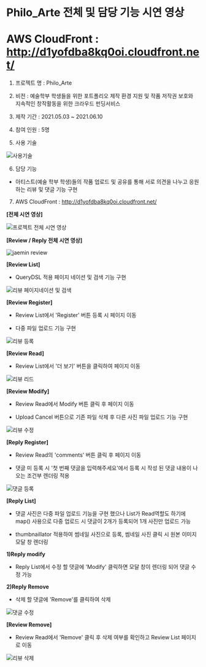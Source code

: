 # Philo_Arte 전체 및 담당 기능 시연 영상 <br></br> AWS CloudFront : http://d1yofdba8kq0oi.cloudfront.net/

1. 프로젝트 명 : Philo_Arte


2. 비전 : 예술학부 학생들을 위한 포트폴리오 제작 환경 지원 및 작품 저작권 보호와 지속적인 창작활동을 위한 크라우드 펀딩서비스

3. 제작 기간 : 2021.05.03 ~ 2021.06.10

4. 참여 인원 : 5명

5. 사용 기술

![사용기술](https://user-images.githubusercontent.com/75829369/121810291-340a0080-cc9b-11eb-96df-9fc2ab45573e.JPG)

6. 담당 기능
 - 아티스트(예술 학부 학생)들의 작품 업로드 및 공유를 통해 서로 의견을 나누고 응원하는 리뷰 및 댓글 기능 구현

7. AWS CloudFront : http://d1yofdba8kq0oi.cloudfront.net/

**[전체 시연 영상]**


![프로젝트 전체 시연 영상](https://user-images.githubusercontent.com/75829369/121810419-c9a59000-cc9b-11eb-91b0-8874e9b4c7a9.gif)

**[Review / Reply 전체 시연 영상]**


![jaemin review](https://user-images.githubusercontent.com/75829369/121810423-d0cc9e00-cc9b-11eb-9b81-cf4fb187aa6b.gif)

**[Review List]**


- QueryDSL 적용 페이지 네이션 및 검색 기능 구현

![리뷰 페이지네이션 및 검색](https://user-images.githubusercontent.com/75829369/121810517-299c3680-cc9c-11eb-8cfa-54358caae6e4.gif)

**[Review Register]**


- Review List에서 'Register' 버튼 등록 시 페이지 이동

- 다중 파일 업로드 기능 구현 



![리뷰 등록](https://user-images.githubusercontent.com/75829369/121810554-57817b00-cc9c-11eb-8bb8-1018f582b558.gif)

**[Review Read]**


- Review List에서 '더 보기' 버튼을 클릭하여 페이지 이동



![리뷰 리드](https://user-images.githubusercontent.com/75829369/121810658-ad562300-cc9c-11eb-98ed-7dc538d47d42.gif)

**[Review Modify]**


- Review Read에서 Modify 버튼 클릭 후 페이지 이동 

- Upload Cancel 버튼으로 기존 파일 삭제 후 다른 사진 파일 업로드 기능 구현



![리뷰 수정](https://user-images.githubusercontent.com/75829369/121810993-d4f9bb00-cc9d-11eb-8823-982609bc827d.gif)

**[Reply Register]**


- Review Read의  'comments' 버튼 클릭 후 페이지 이동

- 댓글 미 등록 시 '첫 번째 댓글을 입력해주세요'에서 등록 시 작성 된 댓글 내용이 나오는 조건부 렌더링 적용



![댓글 등록](https://user-images.githubusercontent.com/75829369/121811062-14c0a280-cc9e-11eb-8644-631b3aa9800a.gif)

**[Reply List]**


- 댓글 사진은 다중 파일 업로드 기능을 구현 했으나 List가 Read역할도 하기에 
  map() 사용으로 다중 업로드 시 댓글이 2개가 등록되어 1개 사진만 업로드 가능 


- thumbnaillator 적용하여 썸네일 사진으로 등록, 썸네일 사진 클릭 시 원본 이미지 모달 창 렌더링


**1)Reply modify**


 - Reply List에서 수정 할 댓글에 'Modify' 클릭하면 모달 창이 렌더링 되어 댓글 수정 가능


**2)Reply Remove**


 - 삭제 할 댓글에 'Remove'를 클릭하여 삭제 



![댓글 수정](https://user-images.githubusercontent.com/75829369/121811317-fc04bc80-cc9e-11eb-9a6b-6893b47aeac5.gif)

**[Review Remove]**


- Review Read에서 'Remove' 클릭 후 삭제 여부를 확인하고 Review List 페이지로 이동



![리뷰 삭제](https://user-images.githubusercontent.com/75829369/121811737-3c186f00-cca0-11eb-81e6-0d890f140f84.gif)

